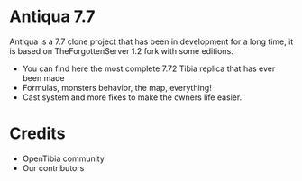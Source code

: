 # Antiqua 7.7
Antiqua is a 7.7 clone project that has been in development for a long time, it is based on TheForgottenServer 1.2 fork with some editions.

  - You can find here the most complete 7.72 Tibia replica that has ever been made
  - Formulas, monsters behavior, the map, everything!
  - Cast system and more fixes to make the owners life easier.

# Credits
  - OpenTibia community
  - Our contributors